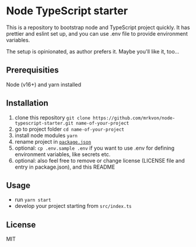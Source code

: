 # Node TypeScript starter

This is a repository to bootstrap node and TypeScript project quickly. It has prettier and eslint set up, and you can use .env file to provide environment variables.

The setup is opinionated, as author prefers it. Maybe you'll like it, too...

## Prerequisities

Node (v16+) and yarn installed

## Installation

1. clone this repository `git clone https://github.com/mrkvon/node-typescript-starter.git name-of-your-project`
2. go to project folder `cd name-of-your-project`
3. install node modules `yarn`
4. rename project in [`package.json`](./package.json)
5. optional: `cp .env.sample .env` if you want to use .env for defining environment variables, like secrets etc.
6. optional: also feel free to remove or change license (LICENSE file and entry in package.json), and this README

## Usage

- run `yarn start`
- develop your project starting from `src/index.ts`

## License

MIT
